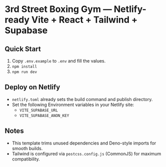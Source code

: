 # 3rd Street Boxing Gym — Netlify-ready Vite + React + Tailwind + Supabase

## Quick Start
1. Copy `.env.example` to `.env` and fill the values.
2. `npm install`
3. `npm run dev`

## Deploy on Netlify
- `netlify.toml` already sets the build command and publish directory.
- Set the following Environment variables in your Netlify site:
  - `VITE_SUPABASE_URL`
  - `VITE_SUPABASE_ANON_KEY`

## Notes
- This template trims unused dependencies and Deno-style imports for smooth builds.
- Tailwind is configured via `postcss.config.js` (CommonJS) for maximum compatibility.
